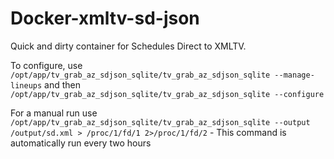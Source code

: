 # Docker-xmltv-sd-json
 
Quick and dirty container for Schedules Direct to XMLTV.

To configure, use `/opt/app/tv_grab_az_sdjson_sqlite/tv_grab_az_sdjson_sqlite --manage-lineups` and then `/opt/app/tv_grab_az_sdjson_sqlite/tv_grab_az_sdjson_sqlite --configure`

For a manual run use `/opt/app/tv_grab_az_sdjson_sqlite/tv_grab_az_sdjson_sqlite --output /output/sd.xml > /proc/1/fd/1 2>/proc/1/fd/2` - This command is automatically run every two hours
